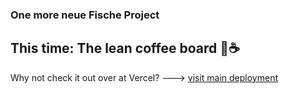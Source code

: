 ### One more neue Fische Project 
## This time: The lean coffee board 🐙☕️

Why not check it out over at Vercel? ---> [visit main deployment](https://lean-coffee-board-three.vercel.app/)
